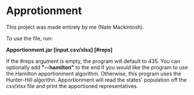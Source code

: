 # Approtionment

This project was made entirely by me (Nate Mackintosh).

To use the file, run:

**Apportionment.jar [input.csv/xlsx] [#reps]**

If the #reps argument is empty, the program will default to 435. You can optionally add **"--hamilton"** to the end if you would like the program to use the Hamilton apportionment algorithm. Otherwise, this program uses the Hunter-Hill algorithn. Apportionment will read the states' population off the csv/xlsx file and print the apportioned representatives.
